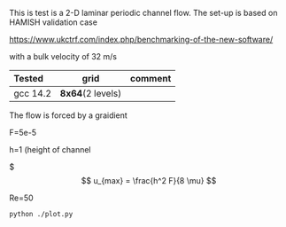 
This is test is a 2-D laminar periodic channel flow.
The set-up is based on HAMISH validation case

https://www.ukctrf.com/index.php/benchmarking-of-the-new-software/

with a bulk velocity of 32 m/s

Tested       |          grid | comment
:----------- |:-------------:| -----------:
gcc 14.2     | **8x64**(2 levels)        | 


The flow is forced by  a graidient

F=5e-5 

h=1 (height of channel

$$$
u_{max} = \frac{h^2 F}{8 \mu}
$$


Re=50





 ```python ./plot.py``` 






